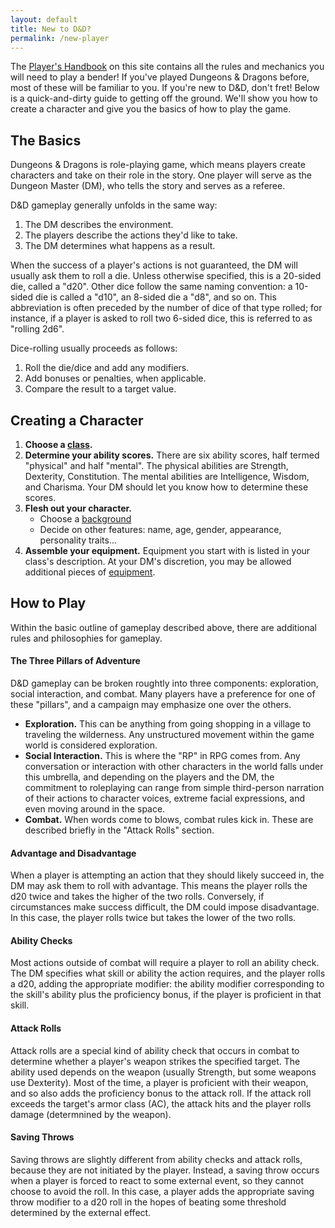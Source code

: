 ```yaml
---
layout: default 
title: New to D&D?
permalink: /new-player
---
```


The [Player's Handbook](./phb) on this site contains all the rules and mechanics you will need to play a bender! If you've played Dungeons & Dragons before, most of these will be familiar to you. If you're new to D&D, don't fret! Below is a quick-and-dirty guide to getting off the ground. We'll show you how to create a character and give you the basics of how to play the game.

## The Basics

Dungeons & Dragons is role-playing game, which means players create characters and take on their role in the story. One player will serve as the Dungeon Master (DM), who tells the story and serves as a referee.

D&D gameplay generally unfolds in the same way:
1. The DM describes the environment.
1. The players describe the actions they'd like to take.
1. The DM determines what happens as a result.

When the success of a player's actions is not guaranteed, the DM will usually ask them to roll a die. Unless otherwise specified, this is a 20-sided die, called a "d20". Other dice follow the same naming convention: a 10-sided die is called a "d10", an 8-sided die a "d8", and so on. This abbreviation is often preceded by the number of dice of that type rolled; for instance, if a player is asked to roll two 6-sided dice, this is referred to as "rolling 2d6".

Dice-rolling usually proceeds as follows:

1. Roll the die/dice and add any modifiers.
1. Add bonuses or penalties, when applicable.
1. Compare the result to a target value.

## Creating a Character

1. **Choose a <a target="_blank" href="./phb/classes">class</a>.**
1. **Determine your ability scores.** There are six ability scores, half termed "physical" and half "mental". The physical abilities are Strength, Dexterity, Constitution. The mental abilities are Intelligence, Wisdom, and Charisma. Your DM should let you know how to determine these scores.
1. **Flesh out your character.**
    - Choose a <a target="_blank" href="./phb/backgrounds">background</a>
    - Decide on other features: name, age, gender, appearance, personality traits...
1. **Assemble your equipment.** Equipment you start with is listed in your class's description. At your DM's discretion, you may be allowed additional pieces of <a target="_blank" href="./phb/equipment">equipment</a>.

## How to Play

Within the basic outline of gameplay described above, there are additional rules and philosophies for gameplay.

#### The Three Pillars of Adventure
D&D gameplay can be broken roughtly into three components: exploration, social interaction, and combat. Many players have a preference for one of these "pillars", and a campaign may emphasize one over the others.
- **Exploration.** This can be anything from going shopping in a village to traveling the wilderness. Any unstructured movement within the game world is considered exploration.
- **Social Interaction.** This is where the "RP" in RPG comes from. Any conversation or interaction with other characters in the world falls under this umbrella, and depending on the players and the DM, the commitment to roleplaying can range from simple third-person narration of their actions to character voices, extreme facial expressions, and even moving around in the space.
- **Combat.** When words come to blows, combat rules kick in. These are described briefly in the "Attack Rolls" section.

#### Advantage and Disadvantage  
When a player is attempting an action that they should likely succeed in, the DM may ask them to roll with advantage. This means the player rolls the d20 twice and takes the higher of the two rolls. Conversely, if circumstances make success difficult, the DM could impose disadvantage. In this case, the player rolls twice but takes the lower of the two rolls.

#### Ability Checks  
Most actions outside of combat will require a player to roll an ability check. The DM specifies what skill or ability the action requires, and the player rolls a d20, adding the appropriate modifier: the ability modifier corresponding to the skill's ability plus the proficiency bonus, if the player is proficient in that skill.

#### Attack Rolls  
Attack rolls are a special kind of ability check that occurs in combat to determine whether a player's weapon strikes the specified target. The ability used depends on the weapon (usually Strength, but some weapons use Dexterity). Most of the time, a player is proficient with their weapon, and so also adds the proficiency bonus to the attack roll. If the attack roll exceeds the target's armor class (AC), the attack hits and the player rolls damage (determnined by the weapon).

#### Saving Throws  
Saving throws are slightly different from ability checks and attack rolls, because they are not initiated by the player. Instead, a saving throw occurs when a player is forced to react to some external event, so they cannot choose to avoid the roll. In this case, a player adds the appropriate saving throw modifier to a d20 roll in the hopes of beating some threshold determined by the external effect.
